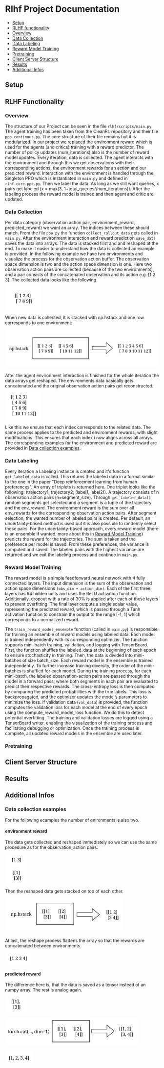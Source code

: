 # Rlhf Project Documentation

- [Setup](#setup)
- [RLHF functionality](#rlhf-functionality)
- [Overview](#Overview)
- [Data Collection](#Data-Collection)
- [Data Labeling](#Data-Labeling)
- [Reward Model Training](#Reward-Model-Training)
- [Pretraining](#Pretraining)
- [Client Server Structure](#Client-Server-Structure)
- [Results](#Results)
- [Additional Infos](#Additional-Infos)


## Setup

## RLHF Functionality

### Overview

The structure of our Project can be seen in the file `rlhf/scripts/main.py`. The agent training has been taken from the CleanRL repository and their file `ppo_continous.py`. The core structure of their file remains but it is modularized. In our project we replaced the environment reward which is used for the agents (and critics) training with a reward predictor.
The number of policy updates (num_iterations) also is the number of reward model updates. Every iteration, data is collected. The agent interacts with the environment and through this we get observations with their corresponding actions, the environment rewards for an action and our predicted reward. Interaction with the environment is handled through the Singleton PPO which is instantiated in `main.py` and defined in `rlhf.core.ppo.py`.
Then we label the data. As long as we still want queries, x pairs get labeled (x = max(3, 1+total_queries//num_iterations)). After the labeling process the reward model is trained and then agent and critic are updated.

### Data Collection

Per data category (observation action pair, environment_reward, predicted_reward) we want an array. The indices between these should match. From the file `ppo.py` the function `collect_rollout_data` gets called in `main.py`.
After the environment interaction and reward prediction `save_data` saves the data into arrays.
The data is stacked first and and reshaped at the end. To make it easier to understand how the data is collected an example is provided.
In the following example we have two environments and visualize the process for the observation action buffer. The observation space dimension is two and the action space dimension is one.
Here two observation action pairs are collected (because of the two environments), and a pair consists of the concatenated observation and its action e.g. [1 2 3].
The collected data looks like the following.

![obs-action-pair](/readme_images/obs_action/pairs_start.png)

When new data is collected, it is stacked with np.hstack and one row corresponds to one environment:

![obs-action-buffer](/readme_images/obs_action/pairs_stack.png)

After the agent environment interaction is finished for the whole iteration the data arrays get reshaped. The environments data basically gets concatenated and the original observation action pairs get reconstructed.

![obs-action-output](/readme_images/obs_action/pairs_output.png)

Like this we ensure that each index corresponds to the related data.
The same process applies to the predicted and environment rewards, with slight modifications. This ensures that each index i now aligns across all arrays. The corresponding examples for the environment and predicted reward are provided in [Data collection examples](#Data-collection-examples).



### Data Labeling
Every iteration a Labeling instance is created and it's function `get_labeled_data` is called. This returns the labeled data in a format similar to the one in the paper "Deep reinforcement learning from human preferences".
An array of triplets is returned here. One triplet looks like the following: (trajectory1, trajectory2, (label1, label2)). A trajectory consists of n observation action pairs (n=segment_size).
Through `get_labeled_data()` random segments get selected and a segment is a tuple of the trajectory and the env_reward. The environment reward is the sum over all env_rewards for the corresponding observation action pairs.
After segment selection, the wanted number of labeled pairs is created. Per default, an uncertainty-based method is used but it is also possible to randomly select these pairs.
For the uncertainty-based approach, every reward model (there is an ensemble if wanted, more about this in [Reward Model Training](#Reward-Model-Training)) predicts the reward for the trajectories. The sum is taken and the preference per model is saved. From these preferences, the variance is computed and saved. The labeled pairs with the highest variance are returned and we exit the labeling process and continue in `main.py`.

### Reward Model Training

The reward model is a simple feedforward neural network with 4 fully connected layers. The input dimension is the sum of the observation and action space dimensions `(obs_dim + action_dim)`. Each of the first three layers has 64 hidden units and uses the ReLU activation function. Additionally, dropout with a rate of 30% is applied after each of these layers to prevent overfitting. The final layer outputs a single scalar value, representing the predicted reward, which is passed through a Tanh activation function to constrain the output to the range [-1, 1] which corresponds to a normalized reward.

The `train_reward_model_ensemble` function (called in `main.py`) is responsible for training an ensemble of reward models using labeled data. Each model is trained independently with its corresponding optimizer. The function supports mini-batch training, validation, and logging with TensorBoard. First, the function shuffles the labeled_data at the beginning of each epoch to ensure stochasticity in training. Then, the data is divided into mini-batches of size batch_size. Each reward model in the ensemble is trained independently. To further increase training diversity, the order of the mini-batches is shuffled for each model. During the training process, for each mini-batch, the labeled observation-action pairs are passed through the model in a forward pass, where both segments in each pair are evaluated to predict their respective rewards. The cross-entropy loss is then computed by comparing the predicted probabilities with the true labels. This loss is backpropagated, and the optimizer updates the model’s parameters to minimize the loss.
If validation data (`val_data`) is provided, the function computes the validation loss for each model at the end of every epoch using the compute_reward_model_loss function. We do this to detect potential overfitting. The training and validation losses are logged using a TensorBoard writer, enabling the visualization of the training process and facilitating debugging or optimization. Once the training process is complete, all updated reward models in the ensemble are used later.

### Pretraining

## Client Server Structure
## Results
## Additional Infos
### Data collection examples
For the following ecamples the number of enironments is also two.
#### environment reward
The data gets collected and reshaped immediately so we can use the same procedure as for the observation_action pairs.

![env-reward-start](/readme_images/env_reward/env_start.png)

Then the reshaped data gets stacked on top of each other.

![env-reward-stack](/readme_images/env_reward/env_stack.png)

At last, the reshape process flattens the array so that the rewards are concatenated between environments.

![env-reward-output](/readme_images/env_reward/env_output.png)

#### predicted reward
The difference here is, that the data is saved as a tensor instead of an numpy array. The rest is analog again.

![pred-reward-start](/readme_images/pred_reward/pred_start.png)

![pred-reward-cat](/readme_images/pred_reward/pred_cat.png)

![pred-reward-output](/readme_images/pred_reward/pred_output.png)

